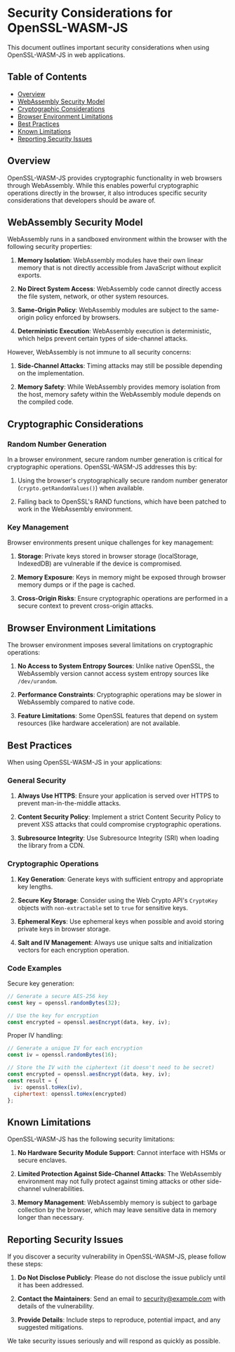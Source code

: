 # Security Considerations for OpenSSL-WASM-JS

This document outlines important security considerations when using OpenSSL-WASM-JS in web applications.

## Table of Contents

- [Overview](#overview)
- [WebAssembly Security Model](#webassembly-security-model)
- [Cryptographic Considerations](#cryptographic-considerations)
- [Browser Environment Limitations](#browser-environment-limitations)
- [Best Practices](#best-practices)
- [Known Limitations](#known-limitations)
- [Reporting Security Issues](#reporting-security-issues)

## Overview

OpenSSL-WASM-JS provides cryptographic functionality in web browsers through WebAssembly. While this enables powerful cryptographic operations directly in the browser, it also introduces specific security considerations that developers should be aware of.

## WebAssembly Security Model

WebAssembly runs in a sandboxed environment within the browser with the following security properties:

1. **Memory Isolation**: WebAssembly modules have their own linear memory that is not directly accessible from JavaScript without explicit exports.

2. **No Direct System Access**: WebAssembly code cannot directly access the file system, network, or other system resources.

3. **Same-Origin Policy**: WebAssembly modules are subject to the same-origin policy enforced by browsers.

4. **Deterministic Execution**: WebAssembly execution is deterministic, which helps prevent certain types of side-channel attacks.

However, WebAssembly is not immune to all security concerns:

1. **Side-Channel Attacks**: Timing attacks may still be possible depending on the implementation.

2. **Memory Safety**: While WebAssembly provides memory isolation from the host, memory safety within the WebAssembly module depends on the compiled code.

## Cryptographic Considerations

### Random Number Generation

In a browser environment, secure random number generation is critical for cryptographic operations. OpenSSL-WASM-JS addresses this by:

1. Using the browser's cryptographically secure random number generator (`crypto.getRandomValues()`) when available.

2. Falling back to OpenSSL's RAND functions, which have been patched to work in the WebAssembly environment.

### Key Management

Browser environments present unique challenges for key management:

1. **Storage**: Private keys stored in browser storage (localStorage, IndexedDB) are vulnerable if the device is compromised.

2. **Memory Exposure**: Keys in memory might be exposed through browser memory dumps or if the page is cached.

3. **Cross-Origin Risks**: Ensure cryptographic operations are performed in a secure context to prevent cross-origin attacks.

## Browser Environment Limitations

The browser environment imposes several limitations on cryptographic operations:

1. **No Access to System Entropy Sources**: Unlike native OpenSSL, the WebAssembly version cannot access system entropy sources like `/dev/urandom`.

2. **Performance Constraints**: Cryptographic operations may be slower in WebAssembly compared to native code.

3. **Feature Limitations**: Some OpenSSL features that depend on system resources (like hardware acceleration) are not available.

## Best Practices

When using OpenSSL-WASM-JS in your applications:

### General Security

1. **Always Use HTTPS**: Ensure your application is served over HTTPS to prevent man-in-the-middle attacks.

2. **Content Security Policy**: Implement a strict Content Security Policy to prevent XSS attacks that could compromise cryptographic operations.

3. **Subresource Integrity**: Use Subresource Integrity (SRI) when loading the library from a CDN.

### Cryptographic Operations

1. **Key Generation**: Generate keys with sufficient entropy and appropriate key lengths.

2. **Secure Key Storage**: Consider using the Web Crypto API's `CryptoKey` objects with `non-extractable` set to `true` for sensitive keys.

3. **Ephemeral Keys**: Use ephemeral keys when possible and avoid storing private keys in browser storage.

4. **Salt and IV Management**: Always use unique salts and initialization vectors for each encryption operation.

### Code Examples

Secure key generation:

```javascript
// Generate a secure AES-256 key
const key = openssl.randomBytes(32);

// Use the key for encryption
const encrypted = openssl.aesEncrypt(data, key, iv);
```

Proper IV handling:

```javascript
// Generate a unique IV for each encryption
const iv = openssl.randomBytes(16);

// Store the IV with the ciphertext (it doesn't need to be secret)
const encrypted = openssl.aesEncrypt(data, key, iv);
const result = {
  iv: openssl.toHex(iv),
  ciphertext: openssl.toHex(encrypted)
};
```

## Known Limitations

OpenSSL-WASM-JS has the following security limitations:

1. **No Hardware Security Module Support**: Cannot interface with HSMs or secure enclaves.

2. **Limited Protection Against Side-Channel Attacks**: The WebAssembly environment may not fully protect against timing attacks or other side-channel vulnerabilities.

3. **Memory Management**: WebAssembly memory is subject to garbage collection by the browser, which may leave sensitive data in memory longer than necessary.

## Reporting Security Issues

If you discover a security vulnerability in OpenSSL-WASM-JS, please follow these steps:

1. **Do Not Disclose Publicly**: Please do not disclose the issue publicly until it has been addressed.

2. **Contact the Maintainers**: Send an email to [security@example.com](mailto:security@example.com) with details of the vulnerability.

3. **Provide Details**: Include steps to reproduce, potential impact, and any suggested mitigations.

We take security issues seriously and will respond as quickly as possible.
